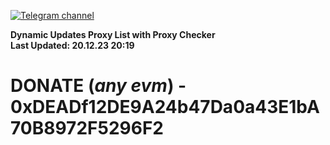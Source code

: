 [![Telegram channel](https://img.shields.io/endpoint?url=https://runkit.io/damiankrawczyk/telegram-badge/branches/master?url=https://t.me/n4z4v0d)](https://t.me/n4z4v0d) 

**Dynamic Updates Proxy List with Proxy Checker**  
**Last Updated: 20.12.23 20:19**

# DONATE (_any evm_) - 0xDEADf12DE9A24b47Da0a43E1bA70B8972F5296F2
